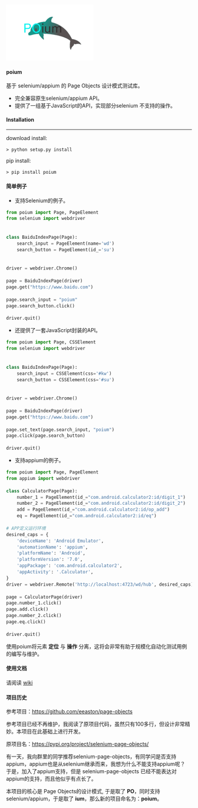 

<img src="./poium_logo.gif"  height="150">

#### poium

基于 selenium/appium 的 Page Objects 设计模式测试库。

* 完全兼容原生selenium/appium API。
* 提供了一组基于JavaScript的API，实现部分selenium 不支持的操作。

#### Installation
------------

download install:

```shell
> python setup.py install
```

pip install:

```shell
> pip install poium
```

#### 简单例子

* 支持Selenium的例子。

```python
from poium import Page, PageElement
from selenium import webdriver


class BaiduIndexPage(Page):
    search_input = PageElement(name='wd')
    search_button = PageElement(id_='su')


driver = webdriver.Chrome()

page = BaiduIndexPage(driver)
page.get("https://www.baidu.com")

page.search_input = "poium"
page.search_button.click()

driver.quit()
```

* 还提供了一套JavaScript封装的API。

```python
from poium import Page, CSSElement
from selenium import webdriver


class BaiduIndexPage(Page):
    search_input = CSSElement(css='#kw')
    search_button = CSSElement(css='#su')


driver = webdriver.Chrome()

page = BaiduIndexPage(driver)
page.get("https://www.baidu.com")

page.set_text(page.search_input, "poium")
page.click(page.search_button)

driver.quit()
```

* 支持appium的例子。

```python
from poium import Page, PageElement
from appium import webdriver

class CalculatorPage(Page):
    number_1 = PageElement(id_="com.android.calculator2:id/digit_1")
    number_2 = PageElement(id_="com.android.calculator2:id/digit_2")
    add = PageElement(id_="com.android.calculator2:id/op_add")
    eq = PageElement(id_="com.android.calculator2:id/eq")

# APP定义运行环境
desired_caps = {
    'deviceName': 'Android Emulator',
    'automationName': 'appium',
    'platformName': 'Android',
    'platformVersion': '7.0',
    'appPackage': 'com.android.calculator2',
    'appActivity': '.Calculator',
}
driver = webdriver.Remote('http://localhost:4723/wd/hub', desired_caps)

page = CalculatorPage(driver)
page.number_1.click()
page.add.click()
page.number_2.click()
page.eq.click()

driver.quit()
```

使用poium将元素 __定位__ 与 __操作__ 分离，这将会非常有助于规模化自动化测试用例的编写与维护。

#### 使用文档

请阅读 [wiki](https://github.com/defnngj/poium/wiki)

#### 项目历史

参考项目：https://github.com/eeaston/page-objects

参考项目已经不再维护，我阅读了原项目代码，虽然只有100多行，但设计非常精妙。本项目在此基础上进行开发。

原项目名：https://pypi.org/project/selenium-page-objects/

有一天，我向群里的同学推荐selenium-page-objects，有同学问是否支持appium，appium也是从selenium继承而来，我想为什么不能支持appium呢？
于是，加入了appium支持，但是 selenium-page-objects 已经不能表达对appium的支持，而且他似乎有点长了。

本项目的核心是 Page Objects的设计模式, 于是取了 __PO__，同时支持selenium/appium，于是取了 __ium__，那么新的项目命名为：__poium__。
